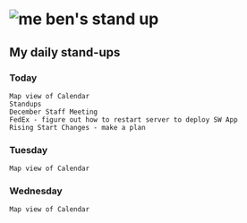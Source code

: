# ![me](https://avatars2.githubusercontent.com/u/5232044?s=50&v=4) ben's stand up

## My daily stand-ups

### Today

    Map view of Calendar
    Standups
    December Staff Meeting
    FedEx - figure out how to restart server to deploy SW App
    Rising Start Changes - make a plan
    
### Tuesday

    Map view of Calendar

### Wednesday

    Map view of Calendar
